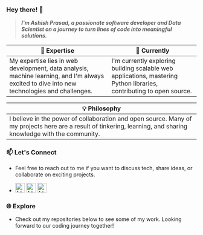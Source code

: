 ### Hey there! 👋

> ***I'm Ashish Prasad, a passionate software developer and Data Scientist on a journey to turn lines of code into meaningful solutions.***

| 🚀 Expertise  | 🌱 Currently |
| ------------- | ------------- |
| My expertise lies in web development, data analysis, machine learning, and I'm always excited to dive into new technologies and challenges.|I'm currently exploring building scalable web applications, mastering Python libraries, contributing to open source.|

|💡 Philosophy |
| ------------- |
|I believe in the power of collaboration and open source. Many of my projects here are a result of tinkering, learning, and sharing knowledge with the community.|

### 📫 Let's Connect

- Feel free to reach out to me if you want to discuss tech, share ideas, or collaborate on exciting projects.

- <a href="https://www.linkedin.com/in/ashish-prasad-92223a228/"><kbd><img align="centre" alt="Ashish's LinkdeIn" width="25px" src="https://cdn.pixabay.com/photo/2017/02/08/08/39/linkedin-2048132_1280.png" /></a>  <a href="https://www.instagram.com/ashishprasad__/"><kbd><img align="centre" alt="Ashish's Instagram" width="25px" src="https://img.icons8.com/plasticine/200/instagram.png"/></a>  <a href="mailto: ashishprasad949@gmail.com"><kbd><img align="centre" alt="Ashish's Gmail" width="25px" src="https://img.icons8.com/plasticine/200/gmail-new.png" /></a>


### 🌐 Explore

- Check out my repositories below to see some of my work. Looking forward to our coding journey together!
